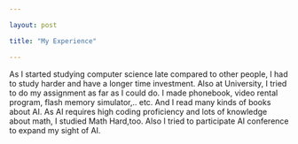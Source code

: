 ```yaml
---

layout: post

title: "My Experience"

---
```


As I started studying computer science late compared to other people, I had to study harder and have a longer time investment. Also at University, I tried to do my assignment as far as I could do. I made phonebook, video rental program, flash memory simulator,.. etc. And I read many kinds of books about AI. As AI requires high coding proficiency and lots of knowledge about math, I studied Math Hard,too. Also I tried to participate AI conference to expand my sight of AI.